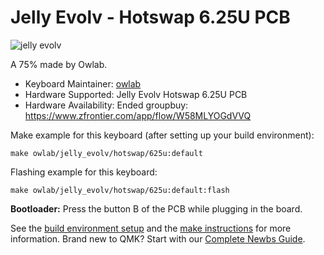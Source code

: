 # Jelly Evolv - Hotswap 6.25U PCB

![jelly evolv](https://i.imgur.com/vkHux8Fh.jpg)

A 75% made by Owlab.

* Keyboard Maintainer: [owlab](https://github.com/lizhenmingdirk)
* Hardware Supported: Jelly Evolv Hotswap 6.25U PCB
* Hardware Availability: Ended groupbuy: https://www.zfrontier.com/app/flow/W58MLYOGdVVQ

Make example for this keyboard (after setting up your build environment):

    make owlab/jelly_evolv/hotswap/625u:default

Flashing example for this keyboard:

    make owlab/jelly_evolv/hotswap/625u:default:flash

**Bootloader:** Press the button B of the PCB while plugging in the board.

See the [build environment setup](https://docs.qmk.fm/#/getting_started_build_tools) and the [make instructions](https://docs.qmk.fm/#/getting_started_make_guide) for more information. Brand new to QMK? Start with our [Complete Newbs Guide](https://docs.qmk.fm/#/newbs).